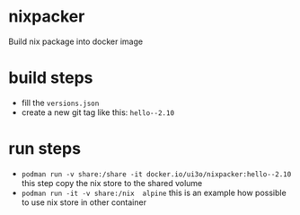 # nixpacker
Build nix package into docker image

# build steps

* fill the `versions.json`
* create a new git tag like this: `hello--2.10`

# run steps
* `podman run -v share:/share -it docker.io/ui3o/nixpacker:hello--2.10` this step copy the nix store to the shared volume
* `podman run -it -v share:/nix  alpine` this is an example how possible to use nix store in other container
